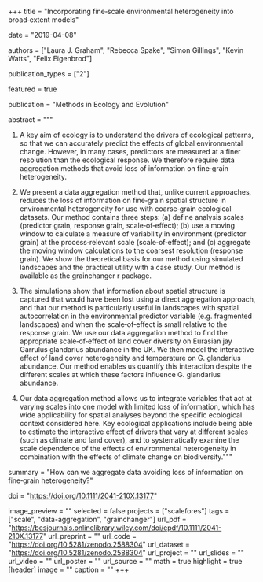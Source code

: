 +++
title = "Incorporating fine‐scale environmental heterogeneity into broad‐extent models"

date = "2019-04-08"

authors = ["Laura J. Graham", "Rebecca Spake", "Simon Gillings", "Kevin Watts", "Felix Eigenbrod"]

publication_types = ["2"]

featured = true

publication = "Methods in Ecology and Evolution"

abstract = """
1. A key aim of ecology is to understand the drivers of ecological patterns, so that we can accurately predict the effects of global environmental change. However, in many cases, predictors are measured at a finer resolution than the ecological response. We therefore require data aggregation methods that avoid loss of information on fine‐grain heterogeneity.

2. We present a data aggregation method that, unlike current approaches, reduces the loss of information on fine‐grain spatial structure in environmental heterogeneity for use with coarse‐grain ecological datasets. Our method contains three steps: (a) define analysis scales (predictor grain, response grain, scale‐of‐effect); (b) use a moving window to calculate a measure of variability in environment (predictor grain) at the process‐relevant scale (scale‐of‐effect); and (c) aggregate the moving window calculations to the coarsest resolution (response grain). We show the theoretical basis for our method using simulated landscapes and the practical utility with a case study. Our method is available as the grainchanger r package.

3. The simulations show that information about spatial structure is captured that would have been lost using a direct aggregation approach, and that our method is particularly useful in landscapes with spatial autocorrelation in the environmental predictor variable (e.g. fragmented landscapes) and when the scale‐of‐effect is small relative to the response grain. We use our data aggregation method to find the appropriate scale‐of‐effect of land cover diversity on Eurasian jay Garrulus glandarius abundance in the UK. We then model the interactive effect of land cover heterogeneity and temperature on G. glandarius abundance. Our method enables us quantify this interaction despite the different scales at which these factors influence G. glandarius abundance.

4. Our data aggregation method allows us to integrate variables that act at varying scales into one model with limited loss of information, which has wide applicability for spatial analyses beyond the specific ecological context considered here. Key ecological applications include being able to estimate the interactive effect of drivers that vary at different scales (such as climate and land cover), and to systematically examine the scale dependence of the effects of environmental heterogeneity in combination with the effects of climate change on biodiversity."""

summary = "How can we aggregate data avoiding loss of information on fine‐grain heterogeneity?"

doi = "https://doi.org/10.1111/2041-210X.13177"

image_preview = ""
selected = false
projects = ["scalefores"]
tags = ["scale", "data-aggregation", "grainchanger"]
url_pdf = "https://besjournals.onlinelibrary.wiley.com/doi/epdf/10.1111/2041-210X.13177"
url_preprint = ""
url_code = "https://doi.org/10.5281/zenodo.2588304"
url_dataset = "https://doi.org/10.5281/zenodo.2588304"
url_project = ""
url_slides = ""
url_video = ""
url_poster = ""
url_source = ""
math = true
highlight = true
[header]
image = ""
caption = ""
+++
